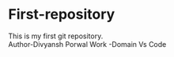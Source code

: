# First-repository
This is my first git repository.
<br>
Author-Divyansh Porwal
Work -Domain Vs Code
